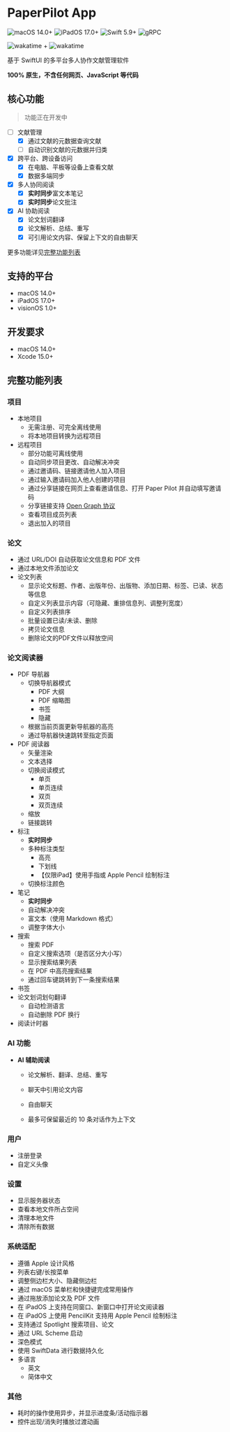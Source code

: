 # PaperPilot App

![macOS 14.0+](https://img.shields.io/badge/macOS-14.0%2B-ffffff) ![iPadOS 17.0+](https://img.shields.io/badge/iPadOS-17.0%2B-ffffff) ![Swift 5.9+](https://img.shields.io/badge/Swift-5.9%2B-F05138) ![gRPC](https://img.shields.io/badge/gRPC-proto3-2ca1aa)

![wakatime](https://wakatime.com/badge/user/271fef5a-1d0a-45c6-a8f0-9fb67a1417b6/project/c213100d-56fa-45ff-8ade-7c744cf7f708.svg) + ![wakatime](https://wakatime.com/badge/user/271fef5a-1d0a-45c6-a8f0-9fb67a1417b6/project/018b704b-24a1-4f1c-ae04-fae191ff7dc8.svg)

基于 SwiftUI 的多平台多人协作文献管理软件

**100% 原生，不含任何网页、JavaScript 等代码**

## 核心功能

> 功能正在开发中

- [ ] 文献管理
  - [x] 通过文献的元数据查询文献
  - [ ] 自动识别文献的元数据并归类
- [x] 跨平台、跨设备访问
  - [x] 在电脑、平板等设备上查看文献
  - [x] 数据多端同步
- [x] 多人协同阅读
  - [x] **实时同步**富文本笔记
  - [x] **实时同步**论文批注
- [x] AI 协助阅读
  - [x] 论文划词翻译
  - [x] 论文解析、总结、重写
  - [x] 可引用论文内容、保留上下文的自由聊天

更多功能详见[完整功能列表](#完整功能列表)


## 支持的平台

- macOS 14.0+
- iPadOS 17.0+
- visionOS 1.0+

## 开发要求

- macOS 14.0+
- Xcode 15.0+

## 完整功能列表

### 项目

- 本地项目
  - 无需注册、可完全离线使用
  - 将本地项目转换为远程项目
- 远程项目
  - 部分功能可离线使用
  - 自动同步项目更改、自动解决冲突
  - 通过邀请码、链接邀请他人加入项目
  - 通过输入邀请码加入他人创建的项目
  - 通过分享链接在网页上查看邀请信息、打开 Paper Pilot 并自动填写邀请码
  - 分享链接支持 [Open Graph 协议](https://ogp.me/)
  - 查看项目成员列表
  - 退出加入的项目

### 论文

- 通过 URL/DOI 自动获取论文信息和 PDF 文件
- 通过本地文件添加论文
- 论文列表
  - 显示论文标题、作者、出版年份、出版物、添加日期、标签、已读、状态等信息
  - 自定义列表显示内容（可隐藏、重排信息列、调整列宽度）
  - 自定义列表排序
  - 批量设置已读/未读、删除
  - 拷贝论文信息
  - 删除论文的PDF文件以释放空间

### 论文阅读器

- PDF 导航器
  - 切换导航器模式
    - PDF 大纲
    - PDF 缩略图
    - 书签
    - 隐藏
  - 根据当前页面更新导航器的高亮
  - 通过导航器快速跳转至指定页面
- PDF 阅读器
  - 矢量渲染
  - 文本选择
  - 切换阅读模式
    - 单页
    - 单页连续
    - 双页
    - 双页连续
  - 缩放
  - 链接跳转
- 标注
  - **实时同步**
  - 多种标注类型
    - 高亮
    - 下划线
    - 【仅限iPad】使用手指或 Apple Pencil 绘制标注
  - 切换标注颜色
- 笔记
  - **实时同步**
  - 自动解决冲突
  - 富文本（使用 Markdown 格式）
  - 调整字体大小
- 搜索
  - 搜索 PDF
  - 自定义搜索选项（是否区分大小写）
  - 显示搜索结果列表
  - 在 PDF 中高亮搜索结果
  - 通过回车键跳转到下一条搜索结果
- 书签
- 论文划词划句翻译
  - 自动检测语言
  - 自动删除 PDF 换行
- 阅读计时器

### AI 功能

- **AI 辅助阅读**

  - 论文解析、翻译、总结、重写

  - 聊天中引用论文内容
  - 自由聊天

  - 最多可保留最近的 10 条对话作为上下文

### 用户

- 注册登录
- 自定义头像

### 设置

- 显示服务器状态
- 查看本地文件所占空间
- 清理本地文件
- 清除所有数据

### 系统适配

- 遵循 Apple 设计风格
- 列表右键/长按菜单
- 调整侧边栏大小、隐藏侧边栏
- 通过 macOS 菜单栏和快捷键完成常用操作
- 通过拖放添加论文及 PDF 文件
- 在 iPadOS 上支持在同窗口、新窗口中打开论文阅读器
- 在 iPadOS 上使用 PencilKit 支持用 Apple Pencil 绘制标注
- 支持通过 Spotlight 搜索项目、论文
- 通过 URL Scheme 启动
- 深色模式
- 使用 SwiftData 进行数据持久化
- 多语言
  - 英文
  - 简体中文

### 其他

- 耗时的操作使用异步，并显示进度条/活动指示器
- 控件出现/消失时播放过渡动画
